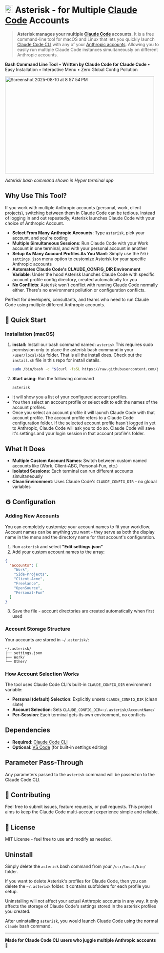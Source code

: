 # <img src="https://claude.ai/favicon.ico" alt="Claude" width="26" height="26"> Asterisk - for Multiple [Claude Code](https://github.com/anthropics/claude-code) Accounts

> **Asterisk manages your multiple [Claude Code](https://www.anthropic.com/claude-code) accounts.** It is a free command-line tool for macOS and Linux that lets you quickly launch [Claude Code CLI](https://github.com/anthropics/claude-code) with any of your [Anthropic accounts](http://claude.ai/login). Allowing you to easily run multiple Claude Code instances simultaneously on different Anthropic accounts.


**Bash Command Line Tool** • **Written by Claude Code for Claude Code** • Easy Installation • Interactive Menu • Zero Global Config Pollution

<img width="488" height="317" alt="Screenshot 2025-08-10 at 8 57 54 PM" src="https://github.com/user-attachments/assets/b7dbb0c4-64f7-4528-81ea-a6723e981ad8" />

*Asterisk bash command shown in Hyper terminal app*

## Why Use This Tool?

If you work with multiple Anthropic accounts (personal, work, client projects), switching between them in Claude Code can be tedious. Instead of logging in and out repeatedly, Asterisk launches Claude Code with your choice of Anthropic Account.

- **Select From Many Anthropic Accounts**: Type `asterisk`, pick your account, and you're coding
- **Multiple Simultaneous Sessions**: Run Claude Code with your Work account in one terminal, and with your personal account in another
- **Setup As Many Account Profiles As You Want**: Simply use the `Edit settings.json` menu option to customize Asterisk for your specific Anthropic accounts
- **Automates Claude Code's CLAUDE_CONFIG_DIR Environment Variable**: Under the hood Asterisk launches Claude Code with specific account profile config directory, created automatically for you
- **No Conflicts**: Asterisk won't conflict with running Claude Code normally either.  There's no environment pollution or configuration conflicts.

Perfect for developers, consultants, and teams who need to run Claude Code using multiple different Anthropic accounts.

## 🚀 Quick Start

### Installation (macOS)

1. **install:**
  Install our bash command named: `asterisk`
  This requires sudo permission only to place the asterisk bash command in your `/user/local/bin` folder.  That is all the install does.  Check out the `install.sh` file in this repo for install details.
   ```bash
   sudo /bin/bash -c "$(curl -fsSL https://raw.githubusercontent.com/juddflamm/asterisk/main/install.sh)"
   ```

2. **Start using:**
  Run the following command
   ```bash
   asterisk
   ```
  - It will show you a list of your configured account profiles. 
  - You then select an account profile or select edit to edit the names of the account profiles.  
  - Once you select an account profile it will launch Claude Code with that account profile. The account profile refers to a Claude Code configuration folder. If the selected account profile hasn't logged in yet to Anthropic, Claude Code will ask you to do so.  Claude Code will save it's settings and your login session in that account profile's folder.


## What It Does

- **Multiple Custom Account Names**: Switch between custom named accounts like (Work, Client-ABC, Personal-Fun, etc.)
- **Isolated Sessions**: Each terminal can run different accounts simultaneously
- **Clean Environment**: Uses Claude Code's `CLAUDE_CONFIG_DIR` - no global variables

## ⚙️ Configuration

### Adding New Accounts

You can completely customize your account names to fit your workflow. Account names can be anything you want - they serve as both the display name in the menu and the directory name for that account's configuration.

1. Run `asterisk` and select **"Edit settings.json"**
2. Add your custom account names to the array:

```json
{
  "accounts": [
    "Work",
    "Side-Projects", 
    "Client-Acme",
    "Freelance",
    "OpenSource",
    "Personal-Fun"
  ]
}
```

3. Save the file - account directories are created automatically when first used


### Account Storage Structure

Your accounts are stored in `~/.asterisk/`:

```
~/.asterisk/
├── settings.json
├── Work/
└── Other/
```

### How Account Selection Works

The tool uses Claude Code CLI's built-in `CLAUDE_CONFIG_DIR` environment variable:

- **Personal (default) Selection**: Explicitly unsets `CLAUDE_CONFIG_DIR` (clean slate)
- **Account Selection**: Sets `CLAUDE_CONFIG_DIR=~/.asterisk/AccountName/`
- **Per-Session**: Each terminal gets its own environment, no conflicts

## Dependencies

- **Required**: [Claude Code CLI](https://github.com/anthropics/claude-code)
- **Optional**: [VS Code](https://code.visualstudio.com/) (for built-in settings editing)

## Parameter Pass-Through

Any parameters passed to the `asterisk` command will be passed on to the Claude Code CLI.

## 🤝 Contributing

Feel free to submit issues, feature requests, or pull requests. This project aims to keep the Claude Code multi-account experience simple and reliable.

## 📄 License

MIT License - feel free to use and modify as needed.

## Uninstall

Simply delete the `asterisk` bash command from your `/usr/local/bin/` folder.

If you want to delete Asterisk's profiles for Claude Code, then you can delete the `~/.asterisk` folder.  It contains subfolders for each profile you setup.  

Uninstalling will not affect your actual Anthropic accounts in any way.  It only affects the storage of Claude Code's settings stored in the asterisk profiles you created.

After uninstalling `asterisk`, you would launch Cluade Code using the normal `claude` bash command.

---

**Made for Claude Code CLI users who juggle multiple Anthropic accounts** 🎯

